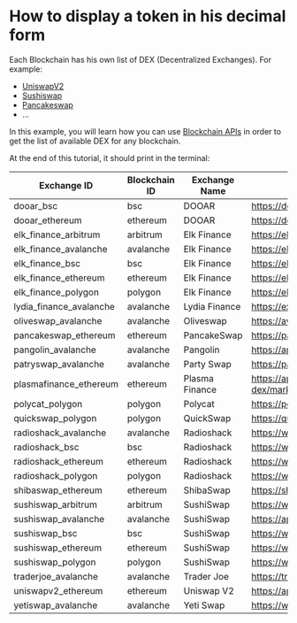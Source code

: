 # How to display a token in his decimal form

Each Blockchain has his own list of DEX (Decentralized Exchanges). For example:
- [UniswapV2](https://app.uniswap.org/)
- [Sushiswap](https://www.sushi.com/)
- [Pancakeswap](https://pancakeswap.finance/swap)
- ...

In this example, you will learn how you can use [Blockchain APIs](https://www.blockchainapis.io) in order
to get the list of available DEX for any blockchain.

At the end of this tutorial, it should print in the terminal:

| Exchange ID               | Blockchain ID   | Exchange Name   | Exchange URL                                  |
| ------------------------- | --------------- | --------------- | --------------------------------------------- |
| dooar_bsc                 | bsc             | DOOAR           | https://dooar.com                             |
| dooar_ethereum            | ethereum        | DOOAR           | https://dooar.com                             |
| elk_finance_arbitrum      | arbitrum        | Elk Finance     | https://elk.finance/                          |
| elk_finance_avalanche     | avalanche       | Elk Finance     | https://elk.finance/                          |
| elk_finance_bsc           | bsc             | Elk Finance     | https://elk.finance/                          |
| elk_finance_ethereum      | ethereum        | Elk Finance     | https://elk.finance/                          |
| elk_finance_polygon       | polygon         | Elk Finance     | https://elk.finance/                          |
| lydia_finance_avalanche   | avalanche       | Lydia Finance   | https://exchange.lydia.finance/#/swap         |
| oliveswap_avalanche       | avalanche       | Oliveswap       | https://avax.olive.cash/                      |
| pancakeswap_ethereum      | ethereum        | PancakeSwap     | https://pancakeswap.finance/info/eth          |
| pangolin_avalanche        | avalanche       | Pangolin        | https://app.pangolin.exchange/#/swap          |
| patryswap_avalanche       | avalanche       | Party Swap      | https://partyswap.io/                         |
| plasmafinance_ethereum    | ethereum        | Plasma Finance  | https://apy.plasma.finance/#/hyper-dex/market |
| polycat_polygon           | polygon         | Polycat         | https://polycat.finance/                      |
| quickswap_polygon         | polygon         | QuickSwap       | https://quickswap.exchange/#/                 |
| radioshack_avalanche      | avalanche       | Radioshack      | https://www.radioshack.org/                   |
| radioshack_bsc            | bsc             | Radioshack      | https://www.radioshack.org/                   |
| radioshack_ethereum       | ethereum        | Radioshack      | https://www.radioshack.org/                   |
| radioshack_polygon        | polygon         | Radioshack      | https://www.radioshack.org/                   |
| shibaswap_ethereum        | ethereum        | ShibaSwap       | https://shibaswap.com/#/                      |
| sushiswap_arbitrum        | arbitrum        | SushiSwap       | https://www.sushi.com/swap                    |
| sushiswap_avalanche       | avalanche       | SushiSwap       | https://app.sushi.com                         |
| sushiswap_bsc             | bsc             | SushiSwap       | https://www.sushi.com/swap                    |
| sushiswap_ethereum        | ethereum        | SushiSwap       | https://www.sushi.com/swap                    |
| sushiswap_polygon         | polygon         | SushiSwap       | https://www.sushi.com/swap                    |
| traderjoe_avalanche       | avalanche       | Trader Joe      | https://traderjoexyz.com/home#/               |
| uniswapv2_ethereum        | ethereum        | Uniswap V2      | https://app.uniswap.org/                      |
| yetiswap_avalanche        | avalanche       | Yeti Swap       | https://www.yetiswap.app/                     |

